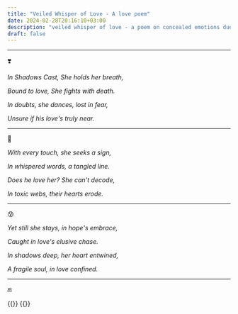 ```yaml
---
title: "Veiled Whisper of Love - A love poem"
date: 2024-02-28T20:16:10+03:00
description: "veiled whisper of love - a poem on concealed emotions due to fear of being judged "
draft: false
---
```


____________
❣️

*In Shadows Cast, She holds her breath,*

*Bound to love, She fights with death.*

*In doubts, she dances, lost in fear,*

*Unsure if his love's truly near.*
____________

🖤

*With every touch, she seeks a sign,*

*In whispered words, a tangled line.*

*Does he love her? She can't decode,*

*In toxic webs, their hearts erode.*
____________
😰

*Yet still she stays, in hope's embrace,*

*Caught in love's elusive chase.*

*In shadows deep, her heart entwined,*

*A fragile soul, in love confined.*

____________

🔚

{{<comments>}}
{{<mini-toc>}}

